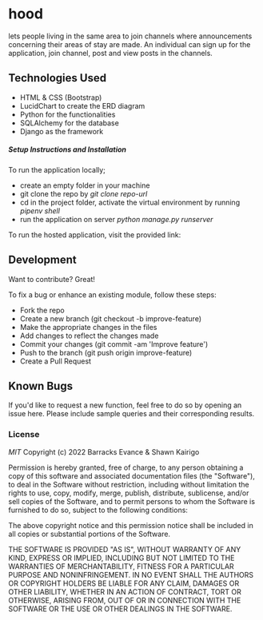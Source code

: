 # hood
lets people living in the same area to join channels where announcements concerning their areas of stay are made. An individual can sign up for the application, join channel, post and view posts in the channels.


## Technologies Used

- HTML & CSS (Bootstrap)
- LucidChart to create the ERD diagram 
- Python for the functionalities
- SQLAlchemy for the database
- Django as the framework


##### Setup Instructions and Installation


To run the application locally;
- create an empty folder in your machine
- git clone the repo by *git clone repo-url*
- cd in the project folder, activate the virtual environment by running *pipenv shell*
- run the application on server *python manage.py runserver*

To run the hosted application, visit the provided link:


## Development

Want to contribute? Great!

To fix a bug or enhance an existing module, follow these steps:
- Fork the repo
- Create a new branch (git checkout -b improve-feature)
- Make the appropriate changes in the files
- Add changes to reflect the changes made
- Commit your changes (git commit -am 'Improve feature')
- Push to the branch (git push origin improve-feature)
- Create a Pull Request


## Known Bugs

If you'd like to request a new function, feel free to do so by opening an issue here. Please include sample queries and their corresponding results.


### License

*MIT*
Copyright (c) 2022 Barracks Evance & Shawn Kairigo

Permission is hereby granted, free of charge, to any person obtaining a copy of this software and associated documentation files (the "Software"), to deal in the Software without restriction, including without limitation the rights to use, copy, modify, merge, publish, distribute, sublicense, and/or sell copies of the Software, and to permit persons to whom the Software is furnished to do so, subject to the following conditions:

The above copyright notice and this permission notice shall be included in all copies or substantial portions of the Software.

THE SOFTWARE IS PROVIDED "AS IS", WITHOUT WARRANTY OF ANY KIND, EXPRESS OR IMPLIED, INCLUDING BUT NOT LIMITED TO THE WARRANTIES OF MERCHANTABILITY, FITNESS FOR A PARTICULAR PURPOSE AND NONINFRINGEMENT. IN NO EVENT SHALL THE AUTHORS OR COPYRIGHT HOLDERS BE LIABLE FOR ANY CLAIM, DAMAGES OR OTHER LIABILITY, WHETHER IN AN ACTION OF CONTRACT, TORT OR OTHERWISE, ARISING FROM, OUT OF OR IN CONNECTION WITH THE SOFTWARE OR THE USE OR OTHER DEALINGS IN THE SOFTWARE.
